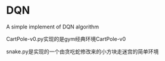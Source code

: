 # DQN
A simple implement of DQN algorithm

CartPole-v0.py实现的是gym经典环境CartPole-v0

snake.py是实现的一个由贪吃蛇修改来的小方块走迷宫的简单环境
